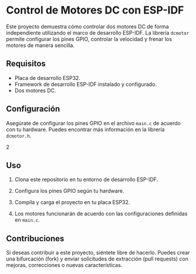 # Control de Motores DC con ESP-IDF

Este proyecto demuestra cómo controlar dos motores DC de forma independiente utilizando el marco de desarrollo ESP-IDF. La librería `dcmotor` permite configurar los pines GPIO, controlar la velocidad y frenar los motores de manera sencilla.

## Requisitos

- Placa de desarrollo ESP32.
- Framework de desarrollo ESP-IDF instalado y configurado.
- Dos motores DC.


## Configuración

Asegúrate de configurar los pines GPIO en el archivo `main.c` de acuerdo con tu hardware. Puedes encontrar más información en la librería `dcmotor.h`.

2

## Uso
1. Clona este repositorio en tu entorno de desarrollo ESP-IDF.

2. Configura los pines GPIO según tu hardware.

3. Compila y carga el proyecto en tu placa ESP32.

4. Los motores funcionarán de acuerdo con las configuraciones definidas en `main.c`.

## Contribuciones
Si deseas contribuir a este proyecto, siéntete libre de hacerlo. Puedes crear una bifurcación (fork) y enviar solicitudes de extracción (pull requests) con mejoras, correcciones o nuevas características.

